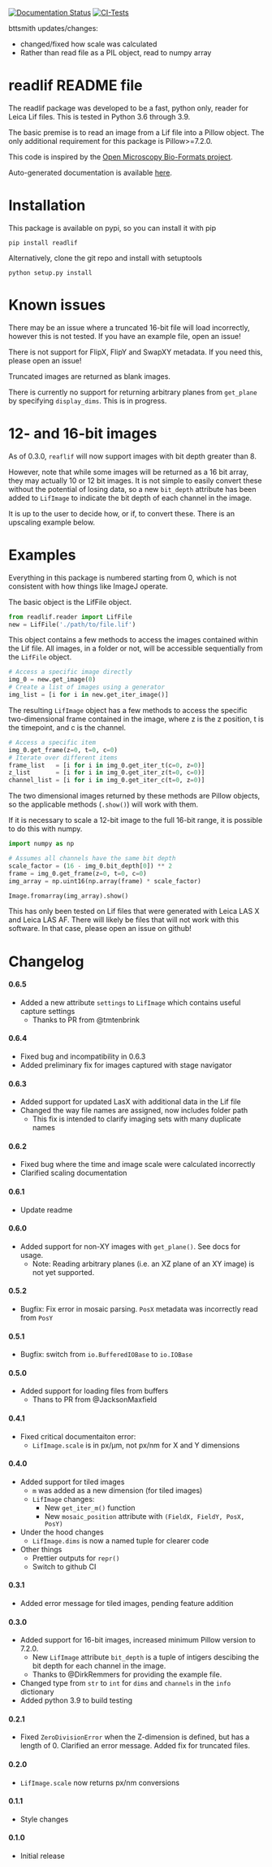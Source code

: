 [![Documentation Status](https://readthedocs.org/projects/readlif/badge/?version=latest)](https://readlif.readthedocs.io/en/latest/?badge=latest)
[![CI-Tests](https://github.com/nimne/readlif/workflows/CI-Tests/badge.svg)](https://github.com/nimne/readlif/actions?query=workflow%3ACI-Tests)

bttsmith updates/changes:  
- changed/fixed how scale was calculated
- Rather than read file as a PIL object, read to numpy array


readlif README file
===
The readlif package was developed to be a fast, python only, reader for Leica Lif files. This is tested in Python 3.6 through 3.9.

The basic premise is to read an image from a Lif file into a Pillow object. The only additional requirement for this package is Pillow>=7.2.0.

This code is inspired by the [Open Microscopy Bio-Formats project](https://github.com/openmicroscopy/bioformats).

Auto-generated documentation is available [here](https://readlif.readthedocs.io/en/latest/).

Installation
===
This package is available on pypi, so you can install it with pip
```
pip install readlif
```
Alternatively, clone the git repo and install with setuptools
```
python setup.py install
```

Known issues
===

There may be an issue where a truncated 16-bit file will load incorrectly, however
this is not tested. If you have an example file, open an issue!

There is not support for FlipX, FlipY and SwapXY metadata. If you need this, 
please open an issue!

Truncated images are returned as blank images.

There is currently no support for returning arbitrary planes from `get_plane`
by specifying `display_dims`. This is in progress.

12- and 16-bit images
===
As of 0.3.0, `reaflif` will now support images with bit depth greater than 8.

However, note that while some images will be returned as a 16 bit array, they may
actually 10 or 12 bit images. It is not simple to easily convert these without
the potential of losing data, so a new `bit_depth` attribute has been added
to `LifImage` to indicate the bit depth of each channel in the image.

It is up to the user to decide how, or if, to convert these. There is an upscaling example below.

Examples
===
Everything in this package is numbered starting from 0, which is not consistent with how things like ImageJ operate.

The basic object is the LifFile object.
```python
from readlif.reader import LifFile
new = LifFile('./path/to/file.lif')
```
This object contains a few methods to access the images contained within the Lif file. All images, in a folder or not, will be accessible sequentially from the `LifFile` object.
```python
# Access a specific image directly
img_0 = new.get_image(0)
# Create a list of images using a generator
img_list = [i for i in new.get_iter_image()]
```
The resulting `LifImage` object has a few methods to access the specific two-dimensional frame contained in the image, where z is the z position, t is the timepoint, and c is the channel.
```python
# Access a specific item
img_0.get_frame(z=0, t=0, c=0)
# Iterate over different items
frame_list   = [i for i in img_0.get_iter_t(c=0, z=0)]
z_list       = [i for i in img_0.get_iter_z(t=0, c=0)]
channel_list = [i for i in img_0.get_iter_c(t=0, z=0)]

```
The two dimensional images returned by these methods are Pillow objects, so the applicable methods (`.show()`) will work with them.

If it is necessary to scale a 12-bit image to the full 16-bit range, it is possible to do this with numpy.
```python
import numpy as np

# Assumes all channels have the same bit depth
scale_factor = (16 - img_0.bit_depth[0]) ** 2  
frame = img_0.get_frame(z=0, t=0, c=0)
img_array = np.uint16(np.array(frame) * scale_factor)

Image.fromarray(img_array).show()
```

This has only been tested on Lif files that were generated with Leica LAS X and Leica LAS AF. There will likely be files that will not work with this software. In that case, please open an issue on github!


Changelog
======
#### 0.6.5
- Added a new attribute `settings` to `LifImage` which contains useful capture settings
  - Thanks to PR from @tmtenbrink


#### 0.6.4
- Fixed bug and incompatibility in 0.6.3
- Added preliminary fix for images captured with stage navigator


#### 0.6.3
- Added support for updated LasX with additional data in the Lif file
- Changed the way file names are assigned, now includes folder path
  - This fix is intended to clarify imaging sets with many duplicate names

#### 0.6.2
- Fixed bug where the time and image scale were calculated incorrectly
- Clarified scaling documentation


#### 0.6.1
- Update readme


#### 0.6.0
- Added support for non-XY images with `get_plane()`. See docs for usage.
    - Note: Reading arbitrary planes (i.e. an XZ plane of an XY image) is not yet supported. 

#### 0.5.2
- Bugfix: Fix error in mosaic parsing. `PosX` metadata was incorrectly read from `PosY`

#### 0.5.1
- Bugfix: switch from `io.BufferedIOBase` to `io.IOBase`

#### 0.5.0
- Added support for loading files from buffers
    - Thans to PR from @JacksonMaxfield

#### 0.4.1
- Fixed critical documentaiton error:
    - `LifImage.scale` is in px/µm, not px/nm for X and Y dimensions

#### 0.4.0
- Added support for tiled images
    - `m` was added as a new dimension (for tiled images)
    - `LifImage` changes:
        - New `get_iter_m()` function
        - New `mosaic_position` attribute with `(FieldX, FieldY, PosX, PosY)`
- Under the hood changes
    - `LifImage.dims` is now a named tuple for clearer code
- Other things
    - Prettier outputs for `repr()`
    - Switch to github CI

#### 0.3.1
- Added error message for tiled images, pending feature addition

#### 0.3.0
- Added support for 16-bit images, increased minimum Pillow version to 7.2.0.
    - New `LifImage` attribute `bit_depth` is a tuple of intigers descibing the bit
    depth for each channel in the image. 
    - Thanks to @DirkRemmers for providing the example file.
- Changed type from `str` to `int` for `dims` and `channels` in the `info` dictionary
- Added python 3.9 to build testing

#### 0.2.1 
- Fixed `ZeroDivisionError` when the Z-dimension is defined, but has a length of 0. Clarified an error message. Added fix for truncated files.

#### 0.2.0 
- `LifImage.scale` now returns px/nm conversions

#### 0.1.1 
- Style changes

#### 0.1.0 
- Initial release


